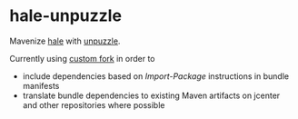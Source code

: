 # hale-unpuzzle

Mavenize [hale](https://github.com/igd-geo/hale) with [unpuzzle](https://github.com/akhikhl/unpuzzle).

Currently using [custom fork](https://github.com/stempler/unpuzzle) in order to

* include dependencies based on *Import-Package* instructions in bundle manifests
* translate bundle dependencies to existing Maven artifacts on jcenter and other repositories where possible

